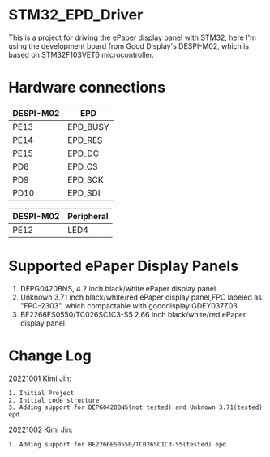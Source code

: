 # STM32_EPD_Driver
This is a project for driving the ePaper display panel with STM32, here I'm using the development board from Good Display's DESPI-M02, which is based on STM32F103VET6 microcontroller. 

# Hardware connections
| DESPI-M02 | EPD |
|----|----|
| PE13 | EPD_BUSY |
| PE14 | EPD_RES |
| PE15 | EPD_DC |
| PD8 | EPD_CS |
| PD9 | EPD_SCK |
| PD10 | EPD_SDI |


| DESPI-M02 | Peripheral |
| ---- | ---- |
| PE12 | LED4 |

# Supported ePaper Display Panels
1. DEPG0420BNS, 4.2 inch black/white ePaper display panel
2. Unknown 3.71 inch black/white/red ePaper display panel,FPC labeled as "FPC-2303", which compactable with gooddisplay GDEY037Z03
3. BE2266ES0550/TC026SC1C3-S5 2.66 inch black/white/red ePaper display panel. 

# Change Log
20221001 Kimi Jin: 

    1. Initial Project
    2. Initial code structure
    3. Adding support for DEPG0420BNS(not tested) and Unknown 3.71(tested) epd
    
20221002 Kimi Jin:

	1. Adding support for BE2266ES0550/TC026SC1C3-S5(tested) epd

